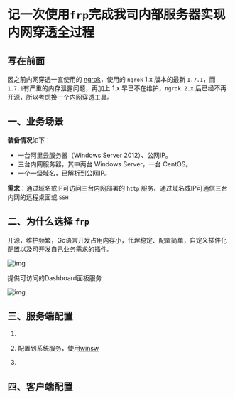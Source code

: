 # 记一次使用`frp`完成我司内部服务器实现内网穿透全过程

## 写在前面

因之前内网穿透一直使用的 [ngrok](https://github.com/inconshreveable/ngrok)，使用的 `ngrok`  1.x 版本的最新 `1.7.1`，而`1.7.1`有严重的内存泄露问题，再加上 1.x 早已不在维护，`ngrok 2.x` 后已经不再开源，所以考虑换一个内网穿透工具。

##  一、业务场景

**装备情况**如下：

- 一台阿里云服务器（Windows Server 2012）、公网IP。
- 三台内网服务器，其中两台 Windows Server，一台 CentOS。
- 一个一级域名，已解析到公网IP。

**需求**：通过域名或IP可访问三台内网部署的 `http` 服务、通过域名或IP可通信三台内网的远程桌面或 `SSH`

## 二、为什么选择 `frp`

开源，维护频繁，Go语言开发占用内存小，代理稳定、配置简单，自定义插件化配置以及可开发自己业务需求的插件。

![img](https://raw.githubusercontent.com/fatedier/frp/master/doc/pic/architecture.png)

提供可访问的Dashboard面板服务

![img](https://github.com/fatedier/frp/blob/master/doc/pic/dashboard.png?raw=true)

## 三、服务端配置

1.

10. 配置到系统服务，使用[winsw](https://github.com/winsw/winsw)
11. 



## 四、客户端配置